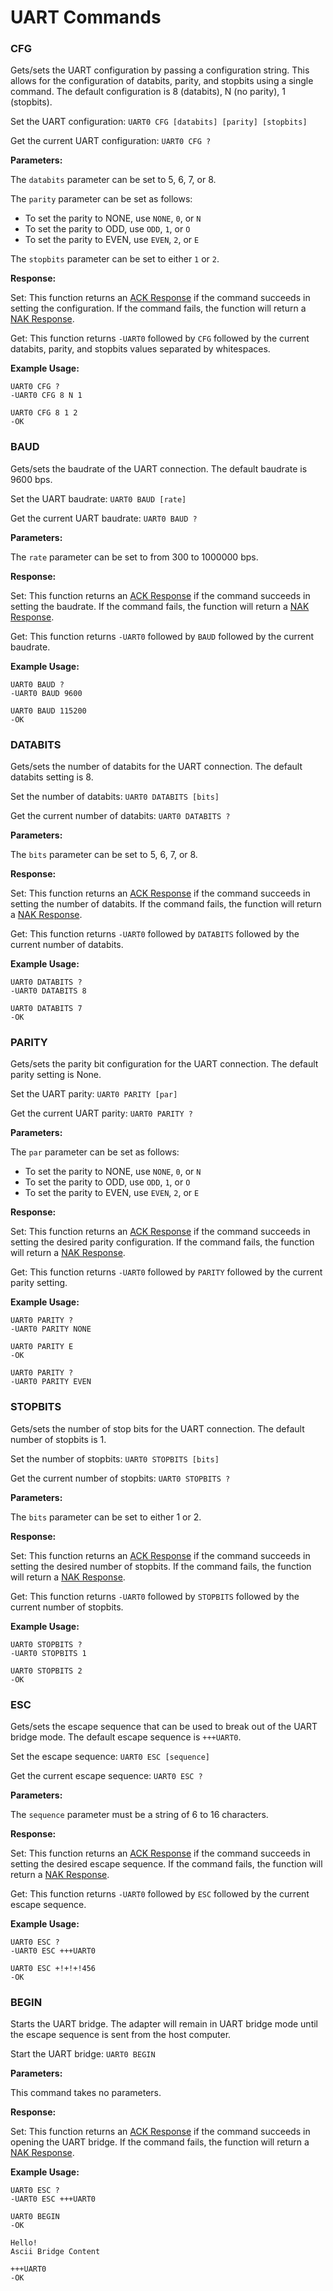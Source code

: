 # UART Commands

### CFG

Gets/sets the UART configuration by passing a configuration string. This allows for the configuration of databits, parity, and stopbits using a single command. The default configuration is 8 \(databits\), N \(no parity\), 1 \(stopbits\).

Set the UART configuration: `UART0 CFG [databits] [parity] [stopbits]`

Get the current UART configuration: `UART0 CFG ?`

**Parameters:**

The `databits` parameter can be set to 5, 6, 7, or 8.

The `parity` parameter can be set as follows:

* To set the parity to NONE, use `NONE`, `0`, or `N`
* To set the parity to ODD, use `ODD`, `1`, or `O`
* To set the parity to EVEN, use `EVEN`, `2`, or `E`

The `stopbits` parameter can be set to either `1` or `2`.

**Response:**

Set: This function returns an [ACK Response](https://support.binho.io/user-guide/using-the-device/receiving-responses#ack-response) if the command succeeds in setting the configuration. If the command fails, the function will return a [NAK Response](https://support.binho.io/user-guide/using-the-device/receiving-responses#nak-response).

Get: This function returns `-UART0` followed by `CFG` followed by the current databits, parity, and stopbits values separated by whitespaces.

**Example Usage:**

```text
UART0 CFG ?
-UART0 CFG 8 N 1

UART0 CFG 8 1 2
-OK
```

### BAUD

Gets/sets the baudrate of the UART connection. The default baudrate is 9600 bps.

Set the UART baudrate: `UART0 BAUD [rate]`

Get the current UART baudrate: `UART0 BAUD ?`

**Parameters:**

The `rate` parameter can be set to from 300 to 1000000 bps.

**Response:**

Set: This function returns an [ACK Response](https://support.binho.io/user-guide/using-the-device/receiving-responses#ack-response) if the command succeeds in setting the baudrate. If the command fails, the function will return a [NAK Response](https://support.binho.io/user-guide/using-the-device/receiving-responses#nak-response).

Get: This function returns `-UART0` followed by `BAUD` followed by the current baudrate.

**Example Usage:**

```text
UART0 BAUD ?
-UART0 BAUD 9600

UART0 BAUD 115200
-OK
```

### DATABITS

Gets/sets the number of databits for the UART connection. The default databits setting is 8.

Set the number of databits: `UART0 DATABITS [bits]`

Get the current number of databits: `UART0 DATABITS ?`

**Parameters:**

The `bits` parameter can be set to 5, 6, 7, or 8.

**Response:**

Set: This function returns an [ACK Response](https://support.binho.io/user-guide/using-the-device/receiving-responses#ack-response) if the command succeeds in setting the number of databits. If the command fails, the function will return a [NAK Response](https://support.binho.io/user-guide/using-the-device/receiving-responses#nak-response).

Get: This function returns `-UART0` followed by `DATABITS` followed by the current number of databits.

**Example Usage:**

```text
UART0 DATABITS ?
-UART0 DATABITS 8

UART0 DATABITS 7
-OK
```

### PARITY

Gets/sets the parity bit configuration for the UART connection. The default parity setting is None.

Set the UART parity: `UART0 PARITY [par]`

Get the current UART parity: `UART0 PARITY ?`

**Parameters:**

The `par` parameter can be set as follows:

* To set the parity to NONE, use `NONE`, `0`, or `N`
* To set the parity to ODD, use `ODD`, `1`, or `O`
* To set the parity to EVEN, use `EVEN`, `2`, or `E`

**Response:**

Set: This function returns an [ACK Response](https://support.binho.io/user-guide/using-the-device/receiving-responses#ack-response) if the command succeeds in setting the desired parity configuration. If the command fails, the function will return a [NAK Response](https://support.binho.io/user-guide/using-the-device/receiving-responses#nak-response).

Get: This function returns `-UART0` followed by `PARITY` followed by the current parity setting.

**Example Usage:**

```text
UART0 PARITY ?
-UART0 PARITY NONE

UART0 PARITY E
-OK

UART0 PARITY ?
-UART0 PARITY EVEN
```

### STOPBITS

Gets/sets the number of stop bits for the UART connection. The default number of stopbits is 1.

Set the number of stopbits: `UART0 STOPBITS [bits]`

Get the current number of stopbits: `UART0 STOPBITS ?`

**Parameters:**

The `bits` parameter can be set to either 1 or 2.

**Response:**

Set: This function returns an [ACK Response](https://support.binho.io/user-guide/using-the-device/receiving-responses#ack-response) if the command succeeds in setting the desired number of stopbits. If the command fails, the function will return a [NAK Response](https://support.binho.io/user-guide/using-the-device/receiving-responses#nak-response).

Get: This function returns `-UART0` followed by `STOPBITS` followed by the current number of stopbits.

**Example Usage:**

```text
UART0 STOPBITS ?
-UART0 STOPBITS 1

UART0 STOPBITS 2
-OK
```

### ESC

Gets/sets the escape sequence that can be used to break out of the UART bridge mode. The default escape sequence is `+++UART0`.

Set the escape sequence: `UART0 ESC [sequence]`

Get the current escape sequence: `UART0 ESC ?`

**Parameters:**

The `sequence` parameter must be a string of 6 to 16 characters.

**Response:**

Set: This function returns an [ACK Response](https://support.binho.io/user-guide/using-the-device/receiving-responses#ack-response) if the command succeeds in setting the desired escape sequence. If the command fails, the function will return a [NAK Response](https://support.binho.io/user-guide/using-the-device/receiving-responses#nak-response).

Get: This function returns `-UART0` followed by `ESC` followed by the current escape sequence.

**Example Usage:**

```text
UART0 ESC ?
-UART0 ESC +++UART0

UART0 ESC +!+!+!456
-OK
```

### BEGIN

Starts the UART bridge. The adapter will remain in UART bridge mode until the escape sequence is sent from the host computer.

Start the UART bridge: `UART0 BEGIN`

**Parameters:**

This command takes no parameters.

**Response:**

Set: This function returns an [ACK Response](https://support.binho.io/user-guide/using-the-device/receiving-responses#ack-response) if the command succeeds in opening the UART bridge. If the command fails, the function will return a [NAK Response](https://support.binho.io/user-guide/using-the-device/receiving-responses#nak-response).

**Example Usage:**

```text
UART0 ESC ?
-UART0 ESC +++UART0

UART0 BEGIN
-OK

Hello!
Ascii Bridge Content

+++UART0
-OK

```

